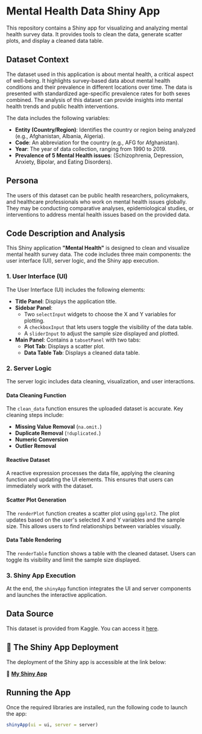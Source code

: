 # **Mental Health Data Shiny App**

This repository contains a Shiny app for visualizing and analyzing mental health survey data. It provides tools to clean the data, generate scatter plots, and display a cleaned data table.

## **Dataset Context**
The dataset used in this application is about mental health, a critical aspect of well-being. It highlights survey-based data about mental health conditions and their prevalence in different locations over time. The data is presented with standardized age-specific prevalence rates for both sexes combined. The analysis of this dataset can provide insights into mental health trends and public health interventions.

The data includes the following variables:
- **Entity (Country/Region)**: Identifies the country or region being analyzed (e.g., Afghanistan, Albania, Algeria).
- **Code**: An abbreviation for the country (e.g., AFG for Afghanistan).
- **Year**: The year of data collection, ranging from 1990 to 2019.
- **Prevalence of 5 Mental Health issues**: (Schizophrenia, Depression, Anxiety, Bipolar, and Eating Disorders).

## **Persona**
The users of this dataset can be public health researchers, policymakers, and healthcare professionals who work on mental health issues globally. They may be conducting comparative analyses, epidemiological studies, or interventions to address mental health issues based on the provided data.

## **Code Description and Analysis**
This Shiny application **"Mental Health"** is designed to clean and visualize mental health survey data. The code includes three main components: the user interface (UI), server logic, and the Shiny app execution.

### **1. User Interface (UI)**

The User Interface (UI) includes the following elements:

- **Title Panel**: Displays the application title.
- **Sidebar Panel**:
  - Two `selectInput` widgets to choose the X and Y variables for plotting.
  - A `checkboxInput` that lets users toggle the visibility of the data table.
  - A `sliderInput` to adjust the sample size displayed and plotted.
- **Main Panel**: Contains a `tabsetPanel` with two tabs:
  - **Plot Tab**: Displays a scatter plot.
  - **Data Table Tab**: Displays a cleaned data table.

### **2. Server Logic**

The server logic includes data cleaning, visualization, and user interactions.

#### **Data Cleaning Function**
The `clean_data` function ensures the uploaded dataset is accurate. Key cleaning steps include:
- **Missing Value Removal** (`na.omit.`)
- **Duplicate Removal** (`!duplicated.`)
- **Numeric Conversion**
- **Outlier Removal**

#### **Reactive Dataset**
A reactive expression processes the data file, applying the cleaning function and updating the UI elements. This ensures that users can immediately work with the dataset.

#### **Scatter Plot Generation**
The `renderPlot` function creates a scatter plot using `ggplot2`. The plot updates based on the user's selected X and Y variables and the sample size. This allows users to find relationships between variables visually.

#### **Data Table Rendering**
The `renderTable` function shows a table with the cleaned dataset. Users can toggle its visibility and limit the sample size displayed.

### **3. Shiny App Execution**
At the end, the `shinyApp` function integrates the UI and server components and launches the interactive application.

## **Data Source**
This dataset is provided from Kaggle. You can access it [here](https://www.kaggle.com/datasets/imtkaggleteam/mental-health/data).

## **🎉 The Shiny App Deployment**

The deployment of the Shiny app is accessible at the link below:

🔗 **[My Shiny App](https://haniehkarimi.shinyapps.io/mental_health/)**

## **Running the App**

Once the required libraries are installed, run the following code to launch the app:

```r
shinyApp(ui = ui, server = server)
